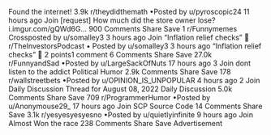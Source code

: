 Found the internet!
3.9k
r/theydidthemath
•Posted by
u/pyroscopic24
11 hours ago
Join
[request] How much did the store owner lose?
i.imgur.com/gQWd6G...
900 Comments
Share
Save
1
r/Funnymemes
Crossposted by
u/somalley3
3 hours ago
Join
“Inflation relief checks” 🤔
r/TheInvestorsPodcast
•
Posted by
u/somalley3
3 hours ago
“Inflation relief checks” 🤔
2 points1 comment
6 Comments
Share
Save
27.0k
r/FunnyandSad
•Posted by
u/LargeSackOfNuts
17 hours ago
3
Join
dont listen to the addict
Political Humor
2.9k Comments
Share
Save
178
r/wallstreetbets
•Posted by
u/OPINION_IS_UNPOPULAR
4 hours ago
2
Join
Daily Discussion Thread for August 08, 2022
Daily Discussion
5.0k Comments
Share
Save
709
r/ProgrammerHumor
•Posted by
u/Anonymouse29_
17 hours ago
Join
SCP Source Code
14 Comments
Share
Save
3.1k
r/yesyesyesyesno
•Posted by
u/quietlyinfinite
9 hours ago
Join
Almost Won the race
238 Comments
Share
Save
Advertisement
